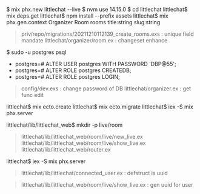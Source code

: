 $ mix phx.new littlechat --live 
$ nvm use 14.15.0
$ cd littlechat 
littlechat$ mix deps.get 
littlechat$ npm install --prefix assets
littlechat$ mix phx.gen.context Organizer Room rooms title:string slug:string

> priv/repo/migrations/20211210112139_create_rooms.exs  : unique field mandate 
> littlechat/organizer/room.ex                          : changeset enhance

$ sudo -u postgres psql
* postgres=# ALTER USER postgres WITH PASSWORD 'DBP@55';
* postgres=# ALTER ROLE postgres CREATEDB;
* postgres=# ALTER ROLE postgres LOGIN;

> config/dev.exs            : change password of DB
>  littlechat/organizer.ex  : get func edit

littlechat$ mix ecto.create
littlechat$ mix ecto.migrate
littlechat$ iex -S mix phx.server

littlechat/lib/littlechat_web$ mkdir -p live/room

> littlechat/lib/littlechat_web/room/live/new_live.ex
> littlechat/lib/littlechat_web/room/live/show_live.ex
> littlechat/lib/littlechat_web/router.ex

littlechat$ iex -S mix phx.server

> littlechat/lib/littlechat/connected_user.ex   : defstruct is uuid

> littlechat/lib/littlechat_web/room/live/show_live.ex : gen uuid for user